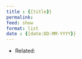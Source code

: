 ```yaml
---
title : {{title}}
permalink: 
feed: show
format: list
date : {{date:DD-MM-YYYY}}
---
```


- Related: 
